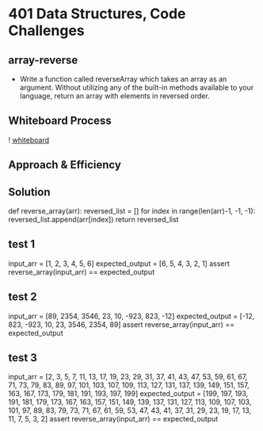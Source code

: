 # 401 Data Structures, Code Challenges

## array-reverse

- Write a function called reverseArray which takes an array as an argument. Without utilizing any of the built-in methods available to your language, return an array with elements in reversed order.

## Whiteboard Process

! [whiteboard](code_challenge_1_whiteboard.png)

## Approach & Efficiency

## Solution

def reverse_array(arr):
    reversed_list = []
    for index in range(len(arr)-1, -1, -1):
        reversed_list.append(arr[index])
    return reversed_list

## test 1

input_arr = [1, 2, 3, 4, 5, 6]
expected_output = [6, 5, 4, 3, 2, 1]
assert reverse_array(input_arr) == expected_output

## test 2

input_arr = [89, 2354, 3546, 23, 10, -923, 823, -12]
expected_output = [-12, 823, -923, 10, 23, 3546, 2354, 89]
assert reverse_array(input_arr) == expected_output

## test 3

input_arr = [2, 3, 5, 7, 11, 13, 17, 19, 23, 29, 31, 37, 41, 43, 47, 53, 59, 61, 67, 71, 73, 79, 83, 89, 97, 101, 103, 107, 109, 113, 127, 131, 137, 139, 149, 151, 157, 163, 167, 173, 179, 181, 191, 193, 197, 199]
expected_output = [199, 197, 193, 191, 181, 179, 173, 167, 163, 157, 151, 149, 139, 137, 131, 127, 113, 109, 107, 103, 101, 97, 89, 83, 79, 73, 71, 67, 61, 59, 53, 47, 43, 41, 37, 31, 29, 23, 19, 17, 13, 11, 7, 5, 3, 2]
assert reverse_array(input_arr) == expected_output
